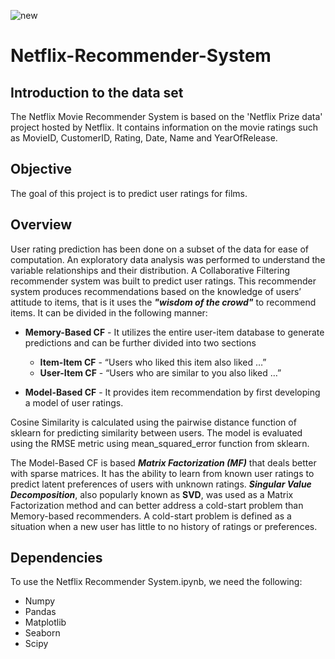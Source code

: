 ![new](https://user-images.githubusercontent.com/61956315/89567159-32f08300-d7ef-11ea-8689-e7ea54973ffe.png)

# Netflix-Recommender-System
## Introduction to the data set
The Netflix Movie Recommender System is based on the 'Netflix Prize data' project hosted by Netflix. It contains information on the movie ratings such as MovieID, CustomerID, Rating, Date, Name and YearOfRelease. 

## Objective

The goal of this project is to predict user ratings for films.

## Overview

User rating prediction has been done on a subset of the data for ease of computation. An exploratory data analysis was performed to understand the variable relationships and their distribution. A Collaborative Filtering recommender system was built to predict user ratings. This recommender system produces recommendations based on the knowledge of users’ attitude to items, that is it uses the ***"wisdom of the crowd"*** to recommend items. It can be divided in the following manner:

- **Memory-Based CF** - It utilizes the entire user-item database to generate predictions and can be further divided into two sections
    - **Item-Item CF** - “Users who liked this item also liked …”
    - **User-Item CF** - “Users who are similar to you also liked …”
    
- **Model-Based CF** - It provides item recommendation by first developing a model of user ratings.

Cosine Similarity is calculated using the pairwise distance function of sklearn for predicting similarity between users. The model is evaluated using the RMSE metric using mean_squared_error function from sklearn. 

The Model-Based CF is based ***Matrix Factorization (MF)*** that deals better with sparse matrices. It has the ability to learn from known user ratings to predict latent preferences of users with unknown ratings. ***Singular Value Decomposition***, also popularly known as **SVD**, was used as a Matrix Factorization method and can better address a cold-start problem than Memory-based recommenders. A cold-start problem is defined as a situation when a new user has little to no history of ratings or preferences.

## Dependencies

To use the Netflix Recommender System.ipynb, we need the following:

- Numpy
- Pandas
- Matplotlib
- Seaborn
- Scipy
